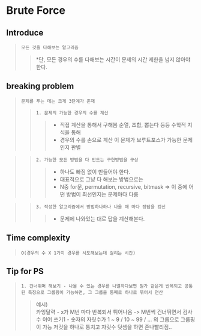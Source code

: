 # Brute Force

## Introduce
>   `모든 것을 다해보는 알고리즘`
>   > *단, 모든 경우의 수를 다해보는 시간이 문제의 시간 제한을 넘지 않아야 한다.

## breaking problem
>   `문제를 푸는 데는 크게 3단계가 존재`   
>   >`1. 문제의 가능한 경우의 수를 계산`   
>   >   > * 직접 계산을 통해서 구해봄 순열, 조합, 뽑는다 등등 수학적 지식을 통해
>   >   > * 경우의 수를 손으로 계산 이 문제가 브루트포스가 가능한 문제인지 판별

>   >`2. 가능한 모든 방법을 다 만드는 구현방법을 구상`   
>   >   > * 하나도 빠짐 없이 만들어야 한다.   
>   >   > * 대표적으로 그냥 다 해보는 방법으로는   
>   >   > * N중 for문, permutation, recursive, bitmask => 이 중에 어떤 방법이 최선인지는 문제마다 다름

>   >`3. 작성한 알고리즘에서 방법하나하나 나올 때 마다 정답을 갱신`   
>   >   > * 문제에 나와있는 대로 답을 계산해본다.   

## Time complexity
>   `O(경우의 수 X 1가지 경우를 시도해보는데 걸리는 시간)`

## Tip for PS
>   `1. 건너뛰며 해보기 - 나올 수 있는 경우를 나열하다보면 뭔가 같은게 반복되고 공통된 특징으로 그룹핑이 가능하면, 그 그룹을 통째로 하나로 묶어서 연산`
>   > 예시)   
>   > 카잉달력 - x가 M번 마다 반복되서 튀어나옴 -> M번씩 건너뛰면서 검사   
>   > 수 이어 쓰기1 - 숫자의 자릿수가 1 ~ 9 / 10 ~ 99 / ... 의 그룹으로 그룹핑이 가능 저것을 하나로 퉁치고 자릿수 덧셈을 하면 존나빨리짐..    

